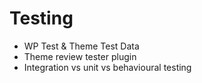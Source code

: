 # Testing

 - WP Test & Theme Test Data
 - Theme review tester plugin
 - Integration vs unit vs behavioural testing
